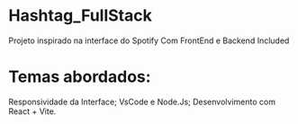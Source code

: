 # Hashtag_FullStack
Projeto inspirado na interface do Spotify
Com FrontEnd e Backend Included

# Temas abordados: 
Responsividade da Interface;
VsCode e Node.Js;
Desenvolvimento com React + Vite.

